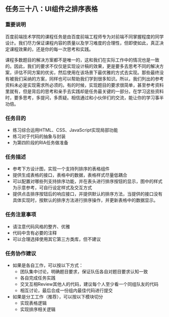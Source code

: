 ## 任务三十八：UI组件之排序表格
### 重要说明

百度前端技术学院的课程任务是由百度前端工程师专为对前端不同掌握程度的同学设计。我们尽力保证课程内容的质量以及学习难度的合理性，但即使如此，真正决定课程效果的，还是你的每一次思考和实践。

课程多数题目的解决方案都不是唯一的，这和我们在实际工作中的情况也是一致的。因此，我们的要求不仅仅是实现设计稿的效果，更是要多去思考不同的解决方案，评估不同方案的优劣，然后使用在该场景下最优雅的方式去实现。那些最终没有被我们采纳的方案，同样也可以帮助我们学到很多知识。所以，我们列出的参考资料未必是实现需求所必须的。有的时候，实现题目的要求很简单，甚至参考资料里就有，但是背后的思考和亲手去实践却是任务最关键的一部分。在学习这些资料时，要多思考，多提问，多质疑。相信通过和小伙伴们的交流，能让你的学习事半功倍。

### 任务目的

* 练习综合运用HTML、CSS、JavaScript实现局部功能
* 练习对于代码的抽象与封装
* 为第四阶段的RIA任务做准备

### 任务描述

* 参考下方设计图，实现一个支持列排序的表格组件
* 提供生成表格的接口，表格中的数据，表格样式尽量低耦合
* 可以配置对哪些列支持排序功能，并在表头进行排序按钮的显示，图中的样式为示意参考，可自行设定样式及交互方式
* 提供点击排序按钮后的响应接口，并提供默认的排序方法，当提供的接口没有具体实现时，按默认的排序方法进行排序操作，并更新表格中的数据显示。

### 任务注意事项

* 请注意代码风格的整齐、优雅
* 代码中含有必要的注释
* 可以合理选择使用其它第三方类库，但不建议

### 任务协作建议

* 如果是各自工作，可以按以下方式： 
  * 团队集中讨论，明确题目要求，保证队伍各自对题目要求认知一致
  * 各自完成任务实践
  * 交叉互相Review其他人的代码，建议每个人至少看一个同组队友的代码
  * 相互讨论，最后合成一份组内最佳代码进行提交
* 如果是分工工作（推荐），可以按以下模块切分 
  * 实现表格逻辑
  * 实现排序相关逻辑

[0]: http://ife.baidu.com/task/all
[1]: http://ife.baidu.com/note/all
[2]: http://ife.baidu.com/statistic/index
[3]: https://openapi.baidu.com/oauth/2.0/authorize?client_id=89XtMi6980UVMb5iMiRAL27g&response_type=code&redirect_uri=http%3A%2F%2Fife.baidu.com%2Flog%2Fin&scope=&state=57734030db393ccb70b0db406b667f42&display=page
